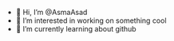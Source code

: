 - 👋 Hi, I’m @AsmaAsad
- 👀 I’m interested in working on something cool
- 🌱 I’m currently learning about github



<!---
AsmaAsad/AsmaAsad is a ✨ special ✨ repository because its `README.md` (this file) appears on your GitHub profile.
You can click the Preview link to take a look at your changes.
--->

